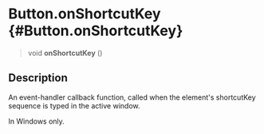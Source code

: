 Button.onShortcutKey {#Button.onShortcutKey}
====================

> void **onShortcutKey** ()

Description
-----------

An event-handler callback function, called when the element\'s
shortcutKey sequence is typed in the active window.

In Windows only.
